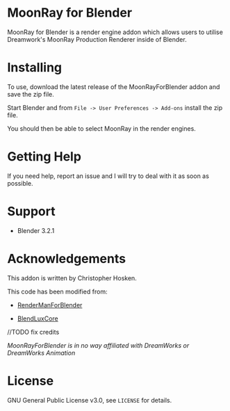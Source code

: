 # MoonRay for Blender

MoonRay for Blender is a render engine addon which allows users to utilise Dreamwork's MoonRay Production Renderer inside of Blender.

# Installing

To use, download the latest release of the MoonRayForBlender addon and save the zip file. 

Start Blender and from `File -> User Preferences -> Add-ons` install the zip file.

You should then be able to select MoonRay in the render engines.

# Getting Help

If you need help, report an issue and I will try to deal with it as soon as possible.

# Support

* Blender 3.2.1 


# Acknowledgements

This addon is written by Christopher Hosken.

This code has been modified from:

- [RenderManForBlender](https://github.com/prman-pixar/RenderManForBlender)

- [BlendLuxCore](https://github.com/prman-pixar/RenderManForBlender)

//TODO fix credits


*MoonRayForBlender is in no way affiliated with DreamWorks or DreamWorks Animation*

# License

GNU General Public License v3.0, see `LICENSE` for details.